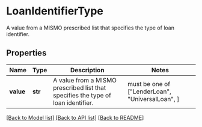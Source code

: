 # LoanIdentifierType

A value from a MISMO prescribed list that specifies the type of loan identifier.

## Properties
Name | Type | Description | Notes
------------ | ------------- | ------------- | -------------
**value** | **str** | A value from a MISMO prescribed list that specifies the type of loan identifier. |  must be one of ["LenderLoan", "UniversalLoan", ]

[[Back to Model list]](../README.md#documentation-for-models) [[Back to API list]](../README.md#documentation-for-api-endpoints) [[Back to README]](../README.md)


